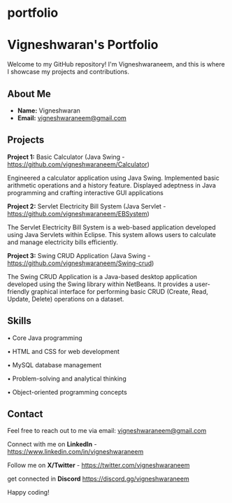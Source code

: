 # portfolio
# Vigneshwaran's Portfolio

Welcome to my GitHub repository! I'm Vigneshwaraneem, and this is where I showcase my projects and contributions.

## About Me
- **Name:** Vigneshwaran
- **Email:** vigneshwaraneem@gmail.com

## Projects

**Project 1:** Basic Calculator (Java Swing - https://github.com/vigneshwaraneem/Calculator)

Engineered a calculator application using Java Swing. Implemented basic arithmetic operations and a history feature. Displayed adeptness in Java programming and crafting interactive GUI applications

**Project 2:** Servlet Electricity Bill System (Java Servlet - https://github.com/vigneshwaraneem/EBSystem)

The Servlet Electricity Bill System is a web-based application developed using Java Servlets within Eclipse. This system allows users to calculate and manage electricity bills efficiently.

**Project 3:** Swing CRUD Application (Java Swing - https://github.com/vigneshwaraneem/Swing-crud)

The Swing CRUD Application is a Java-based desktop application developed using the Swing library within NetBeans. It provides a user-friendly graphical interface for performing basic CRUD (Create, Read, Update, Delete) operations on a dataset.

## Skills

• Core Java programming

• HTML and CSS for web development

• MySQL database management

• Problem-solving and analytical thinking

• Object-oriented programming concepts

## Contact
Feel free to reach out to me via email: vigneshwaraneem@gmail.com

Connect with me on **LinkedIn** - https://www.linkedin.com/in/vigneshwaraneem

Follow me on **X/Twitter** - https://twitter.com/vigneshwaraneem

get connected in **Discord** https://discord.gg/vigneshwaraneem 

Happy coding!
